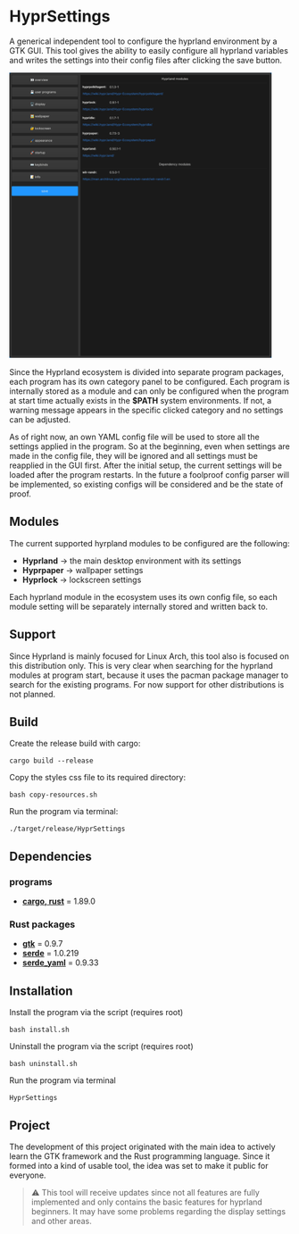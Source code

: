 # HyprSettings

A generical independent tool to configure the hyprland environment by a GTK GUI.
This tool gives the ability to easily configure all hyprland variables and writes the settings into their config files 
after clicking the save button.

<img src="docs/hyprsettings-overview.png" alt="HyprSettings Overview" height="511"/>

Since the Hyprland ecosystem is divided into separate program packages, each program has its own category panel to be configured. 
Each program is internally stored as a module and can only be configured when the program at start time actually exists
in the **$PATH** system environments. If not, a warning message appears in the specific clicked category and no settings can be adjusted.

As of right now, an own YAML config file will be used to store all the settings applied in the program. So at the beginning,
even when settings are made in the config file, they will be ignored and all settings must be reapplied in the GUI first. 
After the initial setup, the current settings will be loaded after the program restarts.
In the future a foolproof config parser will be implemented, so existing configs will be considered and be the state of proof.

## Modules
The current supported hyrpland modules to be configured are the following:
- **Hyprland** → the main desktop environment with its settings
- **Hyprpaper** → wallpaper settings
- **Hyprlock** → lockscreen settings

Each hyprland module in the ecosystem uses its own config file, so each module setting will be separately internally 
stored and written back to.

## Support
Since Hyprland is mainly focused for Linux Arch, this tool also is focused on this distribution only. 
This is very clear when searching for the hyprland modules at program start, because it uses the pacman package manager 
to search for the existing programs. For now support for other distributions is not planned.

## Build
Create the release build with cargo:
```shell
cargo build --release
```

Copy the styles css file to its required directory:
```shell
bash copy-resources.sh
```

Run the program via terminal:
```shell
./target/release/HyprSettings
```

## Dependencies

### programs
- **[cargo, rust](https://doc.rust-lang.org/cargo/)** = 1.89.0

### Rust packages
- **[gtk](https://github.com/gtk-rs/gtk4-rs)** = 0.9.7
- **[serde](https://github.com/serde-rs/serde)** = 1.0.219
- **[serde_yaml](https://github.com/dtolnay/serde-yaml)** = 0.9.33

## Installation
Install the program via the script (requires root)
```shell
bash install.sh
```
Uninstall the program via the script (requires root)
```shell
bash uninstall.sh
```

Run the program via terminal
```shell
HyprSettings
```

## Project
The development of this project originated with the main idea to actively learn the GTK framework and the Rust programming language.
Since it formed into a kind of usable tool, the idea was set to make it public for everyone.

> ⚠️ This tool will receive updates since not all features are fully implemented and only contains the basic features 
> for hyprland beginners. It may have some problems regarding the display settings 
> and other areas.
